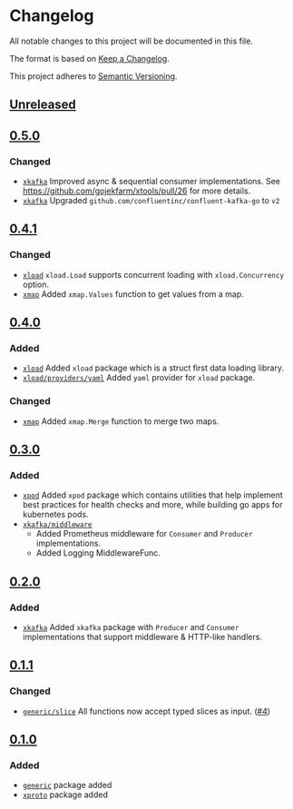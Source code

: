 # Changelog

All notable changes to this project will be documented in this file.

The format is based on [Keep a Changelog](https://keepachangelog.com/en/1.0.0/).

This project adheres to [Semantic Versioning](https://semver.org/spec/v2.0.0.html).

## [Unreleased]

## [0.5.0]

### Changed

- [`xkafka`](./xkafka) Improved async & sequential consumer implementations. See https://github.com/gojekfarm/xtools/pull/26 for more details.
- [`xkafka`](./xkafka) Upgraded `github.com/confluentinc/confluent-kafka-go` to `v2`

## [0.4.1]

### Changed

- [`xload`](./xload) `xload.Load` supports concurrent loading with `xload.Concurrency` option.
- [`xmap`](./xmap) Added `xmap.Values` function to get values from a map.

## [0.4.0]

### Added

- [`xload`](./xload) Added `xload` package which is a struct first data loading library.
- [`xload/providers/yaml`](./xload/providers/yaml) Added `yaml` provider for `xload` package.

### Changed

- [`xmap`](./xmap) Added `xmap.Merge` function to merge two maps.

## [0.3.0]

### Added

- [`xpod`](./xpod) Added `xpod` package which contains utilities that help implement best practices for health checks
  and more, while building go apps for kubernetes pods.
- [`xkafka/middleware`](./xkafka/middleware)
  - Added Prometheus middleware for `Consumer` and `Producer` implementations.
  - Added Logging MiddlewareFunc.

## [0.2.0]

### Added

- [`xkafka`](./xkafka) Added `xkafka` package with `Producer` and `Consumer` implementations that support middleware &
  HTTP-like handlers.

## [0.1.1]

### Changed

- [`generic/slice`](./generic/slice) All functions now accept typed slices as
  input. ([#4](https://github.com/gojekfarm/xtools/pull/4))

## [0.1.0]

### Added

- [`generic`](./generic) package added
- [`xproto`](./xproto) package added

[Unreleased]: https://github.com/gojekfarm/xtools/compare/v0.5.0...HEAD
[0.5.0]: https://github.com/gojekfarm/xtools/releases/tag/v0.5.0
[0.4.1]: https://github.com/gojekfarm/xtools/releases/tag/v0.4.1
[0.4.0]: https://github.com/gojekfarm/xtools/releases/tag/v0.4.0
[0.3.0]: https://github.com/gojekfarm/xtools/releases/tag/v0.3.0
[0.2.0]: https://github.com/gojekfarm/xtools/releases/tag/v0.2.0
[0.1.1]: https://github.com/gojekfarm/xtools/releases/tag/v0.1.1
[0.1.0]: https://github.com/gojekfarm/xtools/releases/tag/v0.1.0
